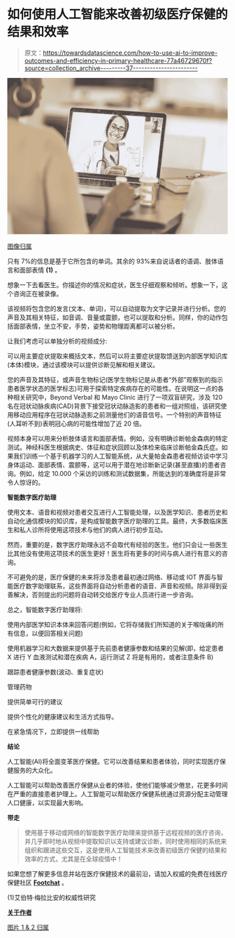# 如何使用人工智能来改善初级医疗保健的结果和效率

> 原文：<https://towardsdatascience.com/how-to-use-ai-to-improve-outcomes-and-efficiency-in-primary-healthcare-77a46729670f?source=collection_archive---------37----------------------->

![](img/75022b2bded99ed3ea0c34ae595d28d7.png)

[图像归属](https://pixabay.com/users/kamleshverm-7808910/?utm_source=link-attribution&amp;utm_medium=referral&amp;utm_campaign=image&amp;utm_content=5901524)

只有 7%的信息是基于它所包含的单词。其余的 93%来自说话者的语调、肢体语言和面部表情 **(1)** 。

想象一下去看医生。你描述你的情况和症状，医生仔细观察和倾听。想象一下，这个咨询正在被录像。

该视频将包含您的发言(文本、单词)，可以自动提取为文字记录并进行分析。您的声音及其相关特征，如音调、音量或震颤，也可以提取和分析。同样，你的动作包括面部表情，坐立不安，手势，姿势和物理距离都可以被分析。

让我们考虑可以单独分析的视频成分:

可以用主要症状提取来概括文本，然后可以将主要症状提取馈送到内部医学知识库(本体)模块，通过该模块可以提供诊断见解和相关建议。

您的声音及其特征，或声音生物标记(医学生物标记是从患者“外部”观察到的指示患者医学状态的医学标志)可用于探索特定疾病存在的可能性。在说明这一点的各种相关研究中，Beyond Verbal 和 Mayo Clinic 进行了一项双盲研究，涉及 120 名在冠状动脉疾病(CAD)背景下接受冠状动脉造影的患者和一组对照组，该研究使用移动应用程序在冠状动脉造影之前测量他们的语音信号。一个特别的声音特征(人耳听不到)表明冠心病的可能性增加了近 20 倍。

视频本身可以用来分析肢体语言和面部表情。例如，没有明确诊断帕金森病的特定测试。神经科医生根据病史、体征和症状回顾以及体检来临床诊断帕金森氏症。如果我们训练一个基于机器学习的人工智能系统，从大量帕金森患者视频访谈中学习身体运动、面部表情、震颤等，这可以用于潜在地诊断新记录(甚至直播)的患者咨询。例如，给定 10.000 个采访的训练和测试数据集，所能达到的准确度将是非常令人惊讶的。

**智能数字医疗助理**

使用文本、语音和视频对患者交互进行人工智能处理，以及医学知识、患者历史和自动化通信模块的知识库，是构成智能数字医疗助理的工具。最终，大多数临床医生和私人诊所将使用这项技术与他们的病人进行初步互动。

然而，重要的是，数字医疗助理永远不会取代有经验的医生。他们只会让一些医生比其他没有使用这项技术的医生更好！医生将有更多的时间与病人进行有意义的咨询。

不可避免的是，医疗保健的未来将涉及患者最初通过网络、移动或 IOT 界面与智能医疗数字助理联系，这些界面将自动分析患者的语音、声音和视频。除非得到妥善解决，否则提出的问题将自动转交给医疗专业人员进行进一步咨询。

总之，智能数字医疗助理将:

使用内部医学知识本体来回答问题(例如，它将存储我们所知道的关于喉咙痛的所有信息，以便回答相关问题)

使用机器学习和大数据来提供基于先前患者健康参数和结果的见解(即，给定患者 X 进行 Y 血液测试和潜在疾病 A，运行测试 Z 将是有用的，或者注意条件 B)

跟踪患者健康参数(波动、重复症状)

管理药物

提供简单可行的建议

提供个性化的健康建议和生活方式指导。

在紧急情况下，立即提供一线帮助

**结论**

人工智能(AI)将全面变革医疗保健。它可以改善结果和患者体验，同时实现医疗保健服务的大众化。

人工智能可以帮助改善医疗保健从业者的体验，使他们能够减少倦怠，花更多时间在严重的直接患者护理上。人工智能可以帮助医疗保健系统通过资源分配主动管理人口健康，以实现最大影响。

**带走**

> 使用基于移动或网络的智能数字医疗助理来提供基于远程视频的医疗咨询，并几乎即时地从视频中提取知识以支持或建议诊断，同时使用相同的系统来组织和跟进这些交互，这是使用人工智能技术来改善初级医疗保健的结果和效率的方式，尤其是在全球疫情中！

如果您想了解更多信息并站在医疗保健技术的最前沿，请加入权威的免费在线医疗保健社区 [**Footchat**](https://www.footchat.eu/) 。

(1)艾伯特·梅拉比安的权威性研究

[**关于作者**](https://www.linkedin.com/in/nicolas-fekos?lipi=urn%3Ali%3Apage%3Ad_flagship3_profile_view_base_contact_details%3BheFcr2m1TXSLrlrCxWEUIw%3D%3D)

[图片 1 & 2 归属](https://www.freepik.com/photos/technology)